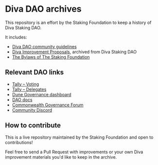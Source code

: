 # Diva DAO archives

This repository is an effort by the Staking Foundation to keep a history of Diva Staking DAO.

It includes:

- [Diva DAO community guidelines](https://github.com/staking-foundation/diva-dao/blob/main/Community-Guidelines.md)
- [Diva Improvement Proposals](https://github.com/staking-foundation/diva-dao/blob/main/DIPs), archived from Diva Staking DAO
- [The Bylaws of The Staking Foundation](https://github.com/staking-foundation/diva-dao/blob/main/TSF-Bylaws.pdf)

## Relevant DAO links

- [Tally – Voting](https://www.tally.xyz/gov/diva)
- [Tally – Delegates](https://www.tally.xyz/gov/diva/delegates)
- [Dune Governance dashboard](https://dune.com/kevinzzz/diva-dao)
- [DAO docs](https://docs.staking.foundation/dao)
- [Commonwealth Governance Forum](https://commonwealth.im/divastaking/discussions)
- [Community Discord](https://discord.gg/diva)

## How to contribute

This is a live repository maintained by the Staking Foundation and open to contributions!

Feel free to send a Pull Request with improvements or your own Diva improvement materials you'd like to keep in the archive.


